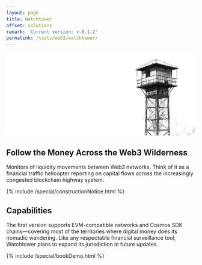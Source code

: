 ```yaml
---
layout: page
title: Watchtower
offset: solutions
remark: 'Current version: v.0.1.2'
permalink: /tools/web3/watchtower/
---
```


<div class="full-width">
  <img src="/assets/img/newsroom/2025/watchtower.jpg" />
</div>

## Follow the Money Across the Web3 Wilderness

Monitors of liquidity movements between Web3 networks. Think of it as a financial traffic helicopter reporting on capital flows across the increasingly congested blockchain highway system.

<div class="Space">{% include /special/constructionNotice.html %}</div>

## Capabilities

The first version supports EVM-compatible networks and Cosmos SDK chains—covering most of the territories where digital money does its nomadic wandering. Like any respectable financial surveillance tool, Watchtower plans to expand its jurisdiction in future updates.

{% include /special/bookDemo.html %}